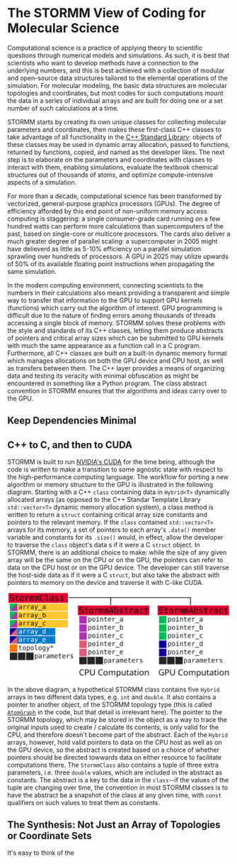 # The STORMM View of Coding for Molecular Science
Computational science is a practice of applying theory to scientific questions through numerical
models and simulations.  As such, it is best that scientists who want to develop methods have a
connection to the underlying numbers, and this is best achieved with a collection of modular and
open-source data structures tailored to the elemental operations of the simulation.  For molecular
modeling, the basic data structures are molecular topologies and coordinates, but most codes for
such computations mount the data in a series of individual arrays and are built for doing one or a
set number of such calculations at a time.

STORMM starts by creating its own unique classes for collecting molecular parameters and
coordinates, then makes these first-class C++ classes to take advantage of all functionality in the
[C++ Standard Library](https://en.cppreference.com/w/cpp/standard_library): objects of these
classes may be used in dynamic array allocation, passed to functions, returned by functions,
copied, and named as the developer likes.  The next step is to elaborate on the parameters and
coordinates with classes to interact with them, enabling simulations, evaluate the textbook
chemical structures out of thousands of atoms, and optimize compute-intensive aspects of a
simulation.

For more than a decade, computational science has been transformed by vectorized, general-purpose
graphics processors (GPUs).  The degree of efficiency afforded by this end point of non-uniform
memory access computing is staggering: a single consumer-grade card running on a few hundred watts
can perform more calculations than supercomputers of the past, based on single-core or multicore
processors.  The cards also deliver a much greater degree of parallel scaling: a supercomputer in
2005 might have delieverd as little as 5-10% efficiency on a parallel simulation sprawling over
hundreds of processors.  A GPU in 2025 may utilize upwards of 50% of its available floating point
instructions when propagating the same simulation.

In the modern computing environment, connecting scientists to the numbers in their calculations
also means providing a transparent and simple way to transfer that information to the GPU to
support GPU kernels (functions) which carry out the algorithm of interest.  GPU programming is
difficult due to the nature of finding errors among thousands of threads accessing a single block
of memory.  STORMM solves these problems with the style and standards of its C++ classes, letting
them produce abstracts of pointers and critical array sizes which can be submitted to GPU kernels
with much the same appearance as a function call in a C program.  Furthermore, all C++ classes are
built on a built-in dynamic memory format which manages allocations on both the GPU device and CPU
host, as well as transfers between them.  The C++ layer provides a means of organizing data and
testing its veracity with minimal obfuscation as might be encountered in something like a Python
program.  The class abstract convention in STORMM ensures that the algorithms and ideas carry over
to the GPU.

## Keep Dependencies Minimal


## C++ to C, and then to CUDA
STORMM is built to run [NVIDIA's CUDA](https://developer.nvidia.com/cuda-toolkit) for the time
being, although the code is written to make a transition to some agnostic state with respect to the
high-performance computing language.  The workflow for porting a new algorithm or memory structure
to the GPU is illustrated in the following diagram.  Starting with a C++ `class` containing data in
`Hybrid<T>` dynamically allocated arrays (as opposed to the C++ Standar Template Library
`std::vector<T>` dynamic memory allocation system), a class method is written to return a `struct`
containing critical array size constants and pointers to the relevant memory.  If the `class`
contained `std::vector<T>` arrays for its memory, a set of pointers to each array's `.data()`
member variable and constants for its `.size()` would, in effect, allow the developer to traverse
the `class` object's data s if it were a C `struct` object.  In STORMM, there is an additional
choice to make: while the size of any given array will be the same on the CPU or on the GPU, the
pointers can refer to data on the CPU host or on the GPU device.  The developer can still traverse
the host-side data as if it were a C `struct`, but also take the abstract with pointers to memory
on the device and traverse it with C-like CUDA.

![ClassAbstracting](./assets/class_abs.png)

In the above diagram, a hypothetical STORMM class contains five `Hybrid` arrays in two different
data types, e.g. `int` and `double`.  It also contains a pointer to another object, of the STORMM
topology type (this is called [`AtomGraph`](./doxygen/classstormm_1_1topology_1_1AtomGraph.html)
in the code, but that detail is irrelevant here).  The pointer to the STORMM topology, which may be
stored in the object as a way to trace the original inputs used to create / calculate its contents,
is only valid for the CPU, and therefore doesn't become part of the abstract.  Each of the `Hybrid`
arrays, however, hold valid pointers to data on the CPU host as well as on the GPU device, so the
abstract is created based on a choice of whether pointers should be directed towwards data on
either resource to facilitate computations there.  The `StormmClass` also contains a tuple of three
extra parameters, i.e. three `double` values, which are included in the abstract as constants.  The
abstract is a key to the data in the `class`--if the values of the tuple are changing over time,
the convention in most STORMM classes is to have the abstract be a snapshot of the class at any
given time, with `const` qualifiers on such values to treat them as constants.

## The Synthesis: Not Just an Array of Topologies or Coordinate Sets
It's easy to think of the 